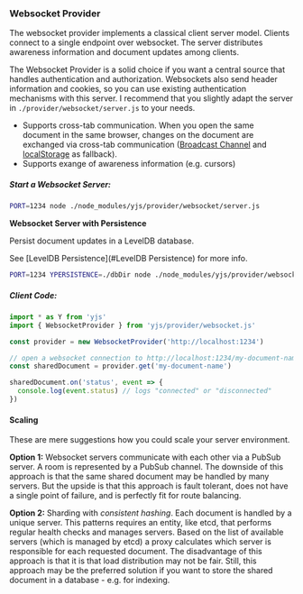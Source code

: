 
### Websocket Provider

The websocket provider implements a classical client server model. Clients connect to a single endpoint over websocket. The server distributes awareness information and document updates among clients.

The Websocket Provider is a solid choice if you want a central source that handles authentication and authorization. Websockets also send header information and cookies, so you can use existing authentication mechanisms with this server. I recommend that you slightly adapt the server in `./provider/websocket/server.js` to your needs.

* Supports cross-tab communication. When you open the same document in the same browser, changes on the document are exchanged via cross-tab communication ([Broadcast Channel](https://developer.mozilla.org/en-US/docs/Web/API/Broadcast_Channel_API) and [localStorage](https://developer.mozilla.org/en-US/docs/Web/API/Window/localStorage) as fallback).
* Supports exange of awareness information (e.g. cursors)

##### Start a Websocket Server:

```sh
PORT=1234 node ./node_modules/yjs/provider/websocket/server.js
```

**Websocket Server with Persistence**

Persist document updates in a LevelDB database.

See [LevelDB Persistence](#LevelDB Persistence) for more info.

```sh
PORT=1234 YPERSISTENCE=./dbDir node ./node_modules/yjs/provider/websocket/server.js
```

##### Client Code:

```js
import * as Y from 'yjs'
import { WebsocketProvider } from 'yjs/provider/websocket.js'

const provider = new WebsocketProvider('http://localhost:1234')

// open a websocket connection to http://localhost:1234/my-document-name
const sharedDocument = provider.get('my-document-name')

sharedDocument.on('status', event => {
  console.log(event.status) // logs "connected" or "disconnected"
})
```

#### Scaling

These are mere suggestions how you could scale your server environment.

**Option 1:** Websocket servers communicate with each other via a PubSub server. A room is represented by a PubSub channel. The downside of this approach is that the same shared document may be handled by many servers. But the upside is that this approach is fault tolerant, does not have a single point of failure, and is perfectly fit for route balancing.

**Option 2:** Sharding with *consistent hashing*. Each document is handled by a unique server. This patterns requires an entity, like etcd, that performs regular health checks and manages servers. Based on the list of available servers (which is managed by etcd) a proxy calculates which server is responsible for each requested document. The disadvantage of this approach is that it is that load distribution may not be fair. Still, this approach may be the preferred solution if you want to store the shared document in a database - e.g. for indexing.